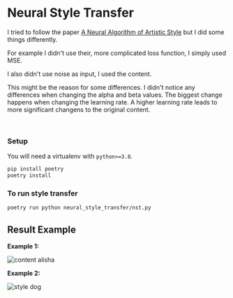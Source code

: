 # Neural Style Transfer

I tried to follow the paper [A Neural Algorithm of Artistic Style](https://arxiv.org/pdf/1508.06576v2.pdf) but I did some things differently. 

For example I didn't use their, more complicated loss function, I simply used MSE.

I also didn't use noise as input, I used the content.

This might be the reason for some differences. I didn't notice any differences when changing the alpha and beta values. The biggest change happens when changing the learning rate. A higher learning rate leads to more significant changens to the original content.

<br>

### Setup
You will need a virtualenv with `python>=3.8`.

```bash
pip install poetry
poetry install
```

### To run style transfer
```bash
poetry run python neural_style_transfer/nst.py
```

## Result Example
**Example 1:**

![content alisha](https://github.com/wilhelmberghammer/MachineLearning/blob/main/neural_style_transfer/readme_results/result_1.png)

**Example 2:**

![style dog](https://github.com/wilhelmberghammer/MachineLearning/blob/main/neural_style_transfer/readme_results/result_2.png)
